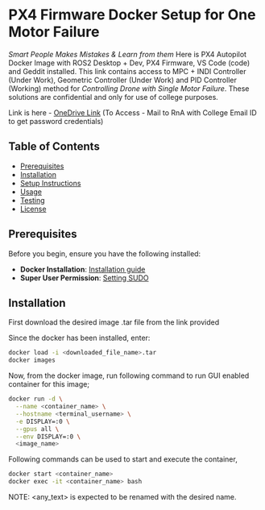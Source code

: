 # PX4 Firmware Docker Setup for One Motor Failure

_Smart People Makes Mistakes & Learn from them_
Here is PX4 Autopilot Docker Image with ROS2 Desktop + Dev, PX4 Firmware, VS Code (code) and Geddit installed. This link contains access to MPC + INDI Controller (Under Work), Geometric Controller (Under Work) and PID Controller (Working) method for *Controlling Drone with Single Motor Failure*. These solutions are confidential and only for use of college purposes.

Link is here - [OneDrive Link](https://cciitpatna-my.sharepoint.com/:f:/g/personal/rna_iitp_ac_in/Et0g3G1f9bpKguhR8y3V2wYBTXDJ9vnErMwq8Y9xCrkqlA?e=b6h8W7)
(To Access - Mail to RnA with College Email ID to get password credentials)

## Table of Contents
- [Prerequisites](#prerequisites)
- [Installation](#installation)
- [Setup Instructions](#setup-instructions)
- [Usage](#usage)
- [Testing](#testing)
- [License](#license)

## Prerequisites

Before you begin, ensure you have the following installed:
- **Docker Installation**: [Installation guide](https://docs.docker.com/engine/install/ubuntu/)
- **Super User Permission**: [Setting SUDO](https://docs.docker.com/engine/install/linux-postinstall/)

## Installation

First download the desired image .tar file from the link provided

Since the docker has been installed, enter:
```bash
docker load -i <downloaded_file_name>.tar
docker images
```

Now, from the docker image, run following command to run GUI enabled container for this image;
```bash
docker run -d \
  --name <container_name> \
  --hostname <terminal_username> \
  -e DISPLAY=:0 \
  --gpus all \
  --env DISPLAY=:0 \
  <image_name>
```

Following commands can be used to start and execute the container,
```bash
docker start <container_name>
docker exec -it <container_name> bash
```

NOTE: <any_text> is expected to be renamed with the desired name.
